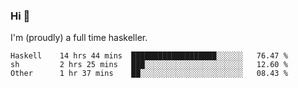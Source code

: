 ### Hi 👋

I'm (proudly) a full time haskeller.

<!--START_SECTION:waka-->

```text
Haskell    14 hrs 44 mins  ███████████████████░░░░░░   76.47 %
sh         2 hrs 25 mins   ███░░░░░░░░░░░░░░░░░░░░░░   12.60 %
Other      1 hr 37 mins    ██░░░░░░░░░░░░░░░░░░░░░░░   08.43 %
```

<!--END_SECTION:waka-->
